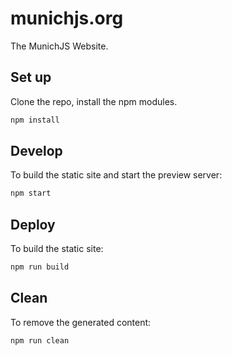 # munichjs.org

The MunichJS Website.

## Set up

Clone the repo, install the npm modules.

```bash
npm install
```

## Develop

To build the static site and start the preview server:

```bash
npm start
```

## Deploy

To build the static site:

```bash
npm run build
```

## Clean

To remove the generated content:

```bash
npm run clean
```